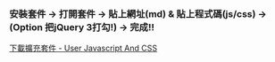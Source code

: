 ### 安裝套件 -> 打開套件 -> 貼上網址(md) & 貼上程式碼(js/css) -> (Option 把jQuery 3打勾!) -> 完成!!
[下載擴充套件 - User Javascript And CSS](https://chrome.google.com/webstore/detail/user-javascript-and-css/nbhcbdghjpllgmfilhnhkllmkecfmpld)
